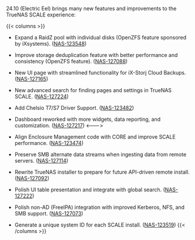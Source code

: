 &NewLine;

24.10 (Electric Eel) brings many new features and improvements to the TrueNAS SCALE experience:

{{< columns >}}
* Expand a RaidZ pool with individual disks (OpenZFS feature sponsored by iXsystems). ([NAS-123548](https://ixsystems.atlassian.net/browse/NAS-123548))

* Improve storage deduplication feature with better performance and consistency (OpenZFS feature). ([NAS-127088](https://ixsystems.atlassian.net/browse/NAS-127088))

* New UI page with streamlined functionality for iX-Storj Cloud Backups. ([NAS-127165](https://ixsystems.atlassian.net/browse/NAS-127165))

* New advanced search for finding pages and settings in TrueNAS SCALE. ([NAS-127224](https://ixsystems.atlassian.net/browse/NAS-127224))

* Add Chelsio T7/S7 Driver Support. ([NAS-123482](https://ixsystems.atlassian.net/browse/NAS-123482))

* Dashboard reworked with more widgets, data reporting, and customization. ([NAS-127217](https://ixsystems.atlassian.net/browse/NAS-127217))
<--->
* Align Enclosure Management code with CORE and improve SCALE performance. ([NAS-123474](https://ixsystems.atlassian.net/browse/NAS-123474))

* Preserve SMB alternate data streams when ingesting data from remote servers. ([NAS-127114](https://ixsystems.atlassian.net/browse/NAS-127114))

* Rewrite TrueNAS installer to prepare for future API-driven remote install. ([NAS-127092](https://ixsystems.atlassian.net/browse/NAS-127092))

* Polish UI table presentation and integrate with global search. ([NAS-127222](https://ixsystems.atlassian.net/browse/NAS-127222))

* Polish non-AD (FreeIPA) integration with improved Kerberos, NFS, and SMB support. ([NAS-127073](https://ixsystems.atlassian.net/browse/NAS-127073))

* Generate a unique system ID for each SCALE install. ([NAS-123519](https://ixsystems.atlassian.net/browse/NAS-123519))
{{< /columns >}}
